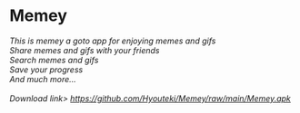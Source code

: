 # Memey

*This is memey a goto app for enjoying memes and gifs*<br>
*Share memes and gifs with your friends*<br>
*Search memes and gifs*<br>
*Save your progress*<br>
*And much more...*<br>
<br>
*Download link> https://github.com/Hyouteki/Memey/raw/main/Memey.apk*
